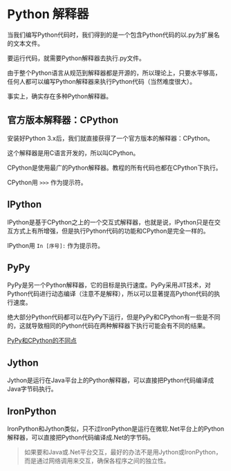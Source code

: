 # Python 解释器

当我们编写Python代码时，我们得到的是一个包含Python代码的以.py为扩展名的文本文件。

要运行代码，就需要Python解释器去执行.py文件。

由于整个Python语言从规范到解释器都是开源的，所以理论上，只要水平够高，任何人都可以编写Python解释器来执行Python代码（当然难度很大）。

事实上，确实存在多种Python解释器。

## 官方版本解释器：CPython

安装好Python 3.x后，我们就直接获得了一个官方版本的解释器：CPython。

这个解释器是用C语言开发的，所以叫CPython。

CPython是使用最广的Python解释器。教程的所有代码也都在CPython下执行。

CPython用 `>>>` 作为提示符。

## IPython

IPython是基于CPython之上的一个交互式解释器，也就是说，IPython只是在交互方式上有所增强，但是执行Python代码的功能和CPython是完全一样的。

IPython用 `In [序号]:` 作为提示符。

## PyPy

PyPy是另一个Python解释器，它的目标是执行速度。PyPy采用JIT技术，对Python代码进行动态编译（注意不是解释），所以可以显著提高Python代码的执行速度。

绝大部分Python代码都可以在PyPy下运行，但是PyPy和CPython有一些是不同的，这就导致相同的Python代码在两种解释器下执行可能会有不同的结果。

[PyPy和CPython的不同点](https://doc.pypy.org/en/latest/cpython_differences.html)

## Jython

Jython是运行在Java平台上的Python解释器，可以直接把Python代码编译成Java字节码执行。

## IronPython

IronPython和Jython类似，只不过IronPython是运行在微软.Net平台上的Python解释器，可以直接把Python代码编译成.Net的字节码。

> 如果要和Java或.Net平台交互，最好的办法不是用Jython或IronPython，而是通过网络调用来交互，确保各程序之间的独立性。
